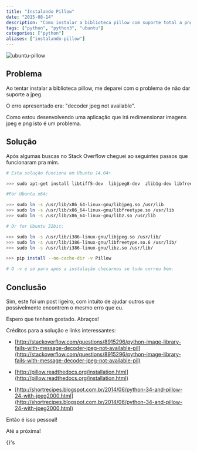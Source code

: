 ```yaml
---
title: "Instalando Pillow"
date: "2015-08-14"
description: "Como instalar a biblioteca pillow com suporte total a png,jpg,web."
tags: ["python", "python3", "ubuntu"]
categories: ["python"]
aliases: ["instalando-pillow"]
---
```


![ubuntu-pillow](/images/ubuntu_pillow.jpg "Travesseiro Ubuntu")

## Problema

Ao tentar instalar a biblioteca pillow, me deparei com o problema de não dar suporte a jpeg.

O erro apresentado era: "decoder jpeg not available".

Como estou desenvolvendo uma aplicação que irá redimensionar imagens jpeg e png isto é um problema.

## Solução

Após algumas buscas no Stack Overflow cheguei ao seguintes passos que funcionaram pra mim.

```bash
# Esta solução funciona em Ubuntu 14.04+

>>> sudo apt-get install libtiff5-dev  libjpeg8-dev  zlib1g-dev libfreetype6-dev liblcms2-dev libwebp-dev tcl8.6-dev tk8.6-dev python-tk

#For Ubuntu x64:

>>> sudo ln -s /usr/lib/x86_64-linux-gnu/libjpeg.so /usr/lib
>>> sudo ln -s /usr/lib/x86_64-linux-gnu/libfreetype.so /usr/lib
>>> sudo ln -s /usr/lib/x86_64-linux-gnu/libz.so /usr/lib

# Or for Ubuntu 32bit:

>>> sudo ln -s /usr/lib/i386-linux-gnu/libjpeg.so /usr/lib/
>>> sudo ln -s /usr/lib/i386-linux-gnu/libfreetype.so.6 /usr/lib/
>>> sudo ln -s /usr/lib/i386-linux-gnu/libz.so /usr/lib/

>>> pip install --no-cache-dir -v Pillow

# O -v é só para após a instalação checarmos se tudo correu bem.
```

## Conclusão

Sim, este foi um post ligeiro, com intuito de ajudar outros que possivelmente encontrem o mesmo erro que eu.

Espero que tenham gostado. Abraços!

Créditos para a solução e links interessantes:

- [http://stackoverflow.com/questions/8915296/python-image-library-fails-with-message-decoder-jpeg-not-available-pil](http://stackoverflow.com/questions/8915296/python-image-library-fails-with-message-decoder-jpeg-not-available-pil)

 - [http://pillow.readthedocs.org/installation.html](http://pillow.readthedocs.org/installation.html)

 - [http://shortrecipes.blogspot.com.br/2014/06/python-34-and-pillow-24-with-jpeg2000.html](http://shortrecipes.blogspot.com.br/2014/06/python-34-and-pillow-24-with-jpeg2000.html)

Então é isso pessoal!

Até a próxima!

{}'s
